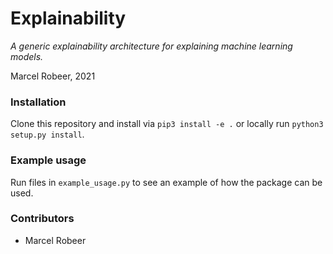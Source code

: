 # Explainability
_A generic explainability architecture for explaining machine learning models._

Marcel Robeer, 2021

### Installation
Clone this repository and install via `pip3 install -e .` or locally run `python3 setup.py install`.

### Example usage
Run files in `example_usage.py` to see an example of how the package can be used.

### Contributors
- Marcel Robeer